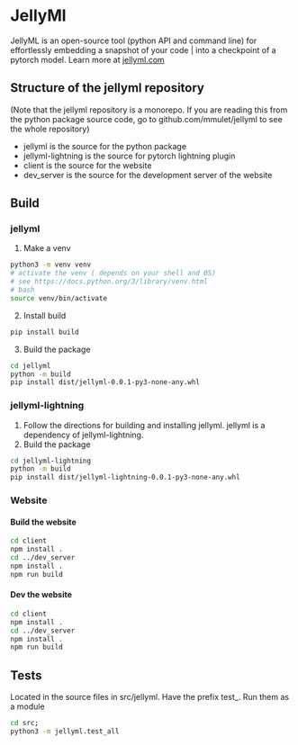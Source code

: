 # JellyMl

JellyML is an open-source tool (python API and command line) for effortlessly embedding a snapshot of your code 
             | into a checkpoint of a pytorch model.
Learn more at [jellyml.com](jellyml.com)

## Structure of the jellyml repository
(Note that the jellyml repository is a monorepo. If you are
reading this from the python package source code,
go to github.com/mmulet/jellyml to see the whole repository)

- jellyml is the source for the python package
- jellyml-lightning is the source for pytorch lightning plugin
- client is the source for the website
- dev_server is the source for the development server of the website

## Build

### jellyml

1. Make a venv
```sh
python3 -m venv venv
# activate the venv ( depends on your shell and OS)
# see https://docs.python.org/3/library/venv.html
# bash
source venv/bin/activate
```
2. Install build
```sh
pip install build
```
3.  Build the package
```sh
cd jellyml
python -m build
pip install dist/jellyml-0.0.1-py3-none-any.whl
```

### jellyml-lightning
1. Follow the directions for building and installing jellyml.
   jellyml is a dependency of jellyml-lightning.
2. Build the package
```sh
cd jellyml-lightning
python -m build
pip install dist/jellyml-lightning-0.0.1-py3-none-any.whl
```

### Website

#### Build the website

```sh
cd client
npm install .
cd ../dev_server
npm install .
npm run build
```

#### Dev the website

```sh
cd client
npm install .
cd ../dev_server
npm install .
npm run build
```

## Tests

Located in the source files in src/jellyml. Have the prefix test\_.
Run them as a module

```sh
cd src;
python3 -m jellyml.test_all
```
